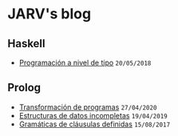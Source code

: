 # JARV's blog

## Haskell

* [Programación a nivel de tipo](https://github.com/jariazavalverde/blog/blob/master/posts/haskell/programacion-a-nivel-de-tipo.md) `20/05/2018`

## Prolog

* [Transformación de programas](https://github.com/jariazavalverde/blog/blob/master/posts/prolog/transformacion-de-programas.md) `27/04/2020`
* [Estructuras de datos incompletas](https://github.com/jariazavalverde/blog/blob/master/posts/prolog/estructuras-de-datos-incompletas.md) `19/04/2019`
* [Gramáticas de cláusulas definidas](https://github.com/jariazavalverde/blog/blob/master/posts/prolog/gramaticas-de-clausulas-definidas.md) `15/08/2017`

